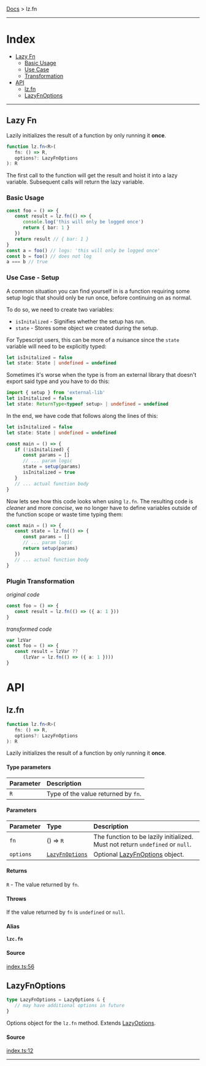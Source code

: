 [Docs](/README.md#methods) > lz.fn

---

# Index

- [Lazy Fn](#lazy-fn)
  - [Basic Usage](#basic-usage)
  - [Use Case](#use-case---setup)
  - [Transformation](#plugin-transformation)
- [API](#api)
  - [lz.fn](#lzfn)
  - [LazyFnOptions](#lazyfnoptions)

---

## Lazy Fn

Lazily initializes the result of a function by only running it **once**.

```ts
function lz.fn<R>(
   fn: () => R, 
   options?: LazyFnOptions
): R
```

The first call to the function will get the result and hoist it into a lazy
variable. Subsequent calls will return the lazy variable.

### Basic Usage

```ts
const foo = () => {
   const result = lz.fn(() => {
      console.log('this will only be logged once')
      return { bar: 1 }
   })
   return result // { bar: 1 }
}
const a = foo() // logs: 'this will only be logged once'
const b = foo() // does not log
a === b // true
```

### Use Case - Setup

A common situation you can find yourself in is a function requiring some setup
logic that should only be run once, before continuing on as normal.

To do so, we need to create two variables:

- `isInitalized` - Signifies whether the setup has run.
- `state` - Stores some object we created during the setup.

For Typescript users, this can be more of a nuisance since the `state`
variable will need to be explicitly typed:

```ts
let isInitalized = false
let state: State | undefined = undefined
```

Sometimes it's worse when the type is from an external library that doesn't
export said type and you have to do this:

```ts
import { setup } from 'external-lib'
let isInitalized = false
let state: ReturnType<typeof setup> | undefined = undefined
```

In the end, we have code that follows along the lines of this:

```ts
let isInitalized = false
let state: State | undefined = undefined

const main = () => {
   if (!isInitalized) {
      const params = []
      // ... param logic
      state = setup(params)
      isInitalized = true
   }
   // ... actual function body
}
```

Now lets see how this code looks when using `lz.fn`.
The resulting code is _cleaner_ and more _concise_, we no longer have to define
variables outside of the function scope or waste time typing them:

```ts
const main = () => {
   const state = lz.fn(() => {
      const params = []
      // ... param logic
      return setup(params)
   })
   // ... actual function body
}
```

### Plugin Transformation

_original code_

```ts
const foo = () => {
   const result = lz.fn(() => ({ a: 1 }))
}
```

_transformed code_

```ts
var lzVar
const foo = () => {
   const result = lzVar ??
      (lzVar = lz.fn(() => ({ a: 1 })))
}
```

# API

## lz.fn

```ts
function lz.fn<R>(
   fn: () => R, 
   options?: LazyFnOptions
): R
```

Lazily initializes the result of a function by only running it **once**.

#### Type parameters

| Parameter | Description                         |
| :-------- | :---------------------------------- |
| `R`       | Type of the value returned by `fn`. |

#### Parameters

| Parameter | Type                              | Description                                                                   |
| :-------- | :-------------------------------- | :---------------------------------------------------------------------------- |
| `fn`      | () => `R`                         | The function to be lazily initialized. Must not return `undefined` or `null`. |
| `options` | [`LazyFnOptions`](#lazyfnoptions) | Optional [LazyFnOptions](#lazyfnoptions) object.                              |

#### Returns

`R` - The value returned by `fn`.

#### Throws

If the value returned by `fn` is `undefined` or `null`.

#### Alias

**`lzc.fn`**

#### Source

[index.ts:56](./index.ts#L56)

## LazyFnOptions

```ts
type LazyFnOptions = LazyOptions & {
   // may have additional options in future
}
```

Options object for the `lz.fn` method.
Extends [LazyOptions](../obj/README.md#lazyoptions).

#### Source

[index.ts:12](./index.ts#L12)

---
